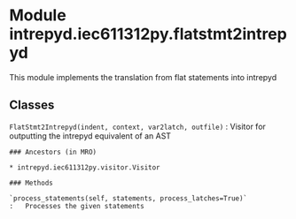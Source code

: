 Module intrepyd.iec611312py.flatstmt2intrepyd
=============================================
This module implements the translation from flat statements into intrepyd

Classes
-------

`FlatStmt2Intrepyd(indent, context, var2latch, outfile)`
:   Visitor for outputting the intrepyd equivalent of an AST

    ### Ancestors (in MRO)

    * intrepyd.iec611312py.visitor.Visitor

    ### Methods

    `process_statements(self, statements, process_latches=True)`
    :   Processes the given statements